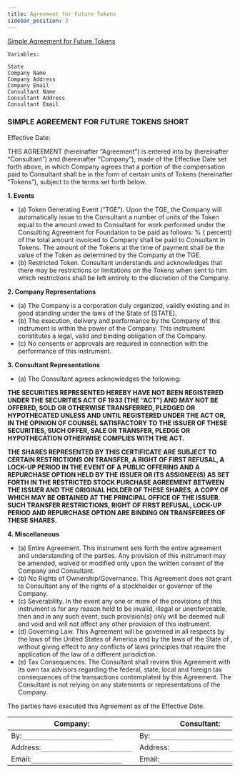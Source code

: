 ```yaml
---
title: Agreement for Future Tokens
sidebar_position: 3
---
```


[Simple Agreement for Future Tokens](../others/Rolling-SAFE-Template.docx)

```
Variables:

State
Company Name
Company Address
Company Email
Consultant Name
Consultant Address
Consultant Email
```

### SIMPLE AGREEMENT FOR FUTURE TOKENS SHORT

Effective Date:

THIS AGREEMENT (hereinafter “Agreement”) is entered into by (hereinafter “Consultant”) and (hereinafter “Company”), made of the Effective Date set forth above, in which Company agrees that a portion of the compensation paid to Consultant shall be in the form of certain units of Tokens (hereinafter “Tokens”), subject to the terms set forth below.

**1. Events**

- (a) Token Generating Event (“TGE”). Upon the TGE, the Company will automatically issue to the Consultant a number of units of the Token equal to the amount owed to Consultant for work performed under the Consulting Agreement for Foundation to be paid as follows:
  % ( percent) of the total amount invoiced to Company shall be paid to Consultant in Tokens. The amount of the Tokens at the time of payment shall be the value of the Token as determined by the Company at the TGE.
- (b) Restricted Token. Consultant understands and acknowledges that there may be restrictions or limitations on the Tokens when sent to him which restrictions shall be left entirely to the discretion of the Company.

**2. Company Representations**

- (a) The Company is a corporation duly organized, validly existing and in good standing under the laws of the State of [STATE].
- (b) The execution, delivery and performance by the Company of this instrument is within the power of the Company. This instrument constitutes a legal, valid and binding obligation of the Company.
- (c) No consents or approvals are required in connection with the performance of this instrument.

**3. Consultant Representations**

- (a) The Consultant agrees acknowledges the following:

**THE SECURITIES REPRESENTED HEREBY HAVE NOT BEEN REGISTERED UNDER THE SECURITIES ACT OF 1933 (THE “ACT”) AND MAY NOT BE OFFERED, SOLD OR OTHERWISE TRANSFERRED, PLEDGED OR HYPOTHECATED UNLESS AND UNTIL REGISTERED UNDER THE ACT OR, IN THE OPINION OF COUNSEL SATISFACTORY TO THE ISSUER OF THESE SECURITIES, SUCH OFFER, SALE OR TRANSFER, PLEDGE OR HYPOTHECATION OTHERWISE COMPLIES WITH THE ACT.**

**THE SHARES REPRESENTED BY THIS CERTIFICATE ARE SUBJECT TO CERTAIN RESTRICTIONS ON TRANSFER, A RIGHT OF FIRST REFUSAL, A LOCK-UP PERIOD IN THE EVENT OF A PUBLIC OFFERING AND A REPURCHASE OPTION HELD BY THE ISSUER OR ITS ASSIGNEE(S) AS SET FORTH IN THE RESTRICTED STOCK PURCHASE AGREEMENT BETWEEN THE ISSUER AND THE ORIGINAL HOLDER OF THESE SHARES, A COPY OF WHICH MAY BE OBTAINED AT THE PRINCIPAL OFFICE OF THE ISSUER. SUCH TRANSFER RESTRICTIONS, RIGHT OF FIRST REFUSAL, LOCK-UP PERIOD AND REPURCHASE OPTION ARE BINDING ON TRANSFEREES OF THESE SHARES.**

**4. Miscellaneous**

- (a) Entire Agreement. This instrument sets forth the entire agreement and understanding of the parties. Any provision of this instrument may be amended, waived or modified only upon the written consent of the Company and Consultant.
- (b) No Rights of Ownership/Governance. This Agreement does not grant to Consultant any of the rights of a stockholder or governor of the Company.
- (c) Severability. In the event any one or more of the provisions of this instrument is for any reason held to be invalid, illegal or unenforceable, then and in any such event, such provision(s) only will be deemed null and void and will not affect any other provision of this instrument.
- (d) Governing Law. This Agreement will be governed in all respects by the laws of the United States of America and by the laws of the State of , without giving effect to any conflicts of laws principles that require the application of the law of a different jurisdiction.
- (e) Tax Consequences. The Consultant shall review this Agreement with its own tax advisors regarding the federal, state, local and foreign tax consequences of the transactions contemplated by this Agreement. The Consultant is not relying on any statements or representations of the Company.

The parties have executed this Agreement as of the Effective Date.

| Company:                            | Consultant:                         |
| ----------------------------------- | ----------------------------------- |
| By:`_________________________`      | By:`_________________________`      |
| Address:`_________________________` | Address:`_________________________` |
| Email:`_________________________`   | Email:`_________________________`   |
